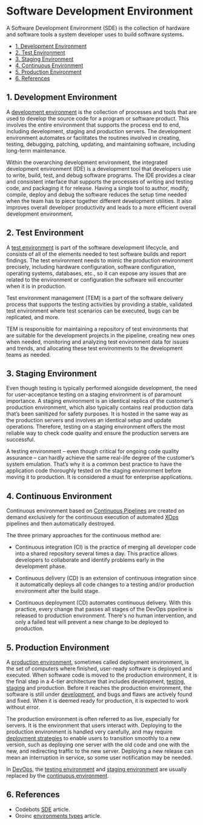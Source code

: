 # Software Development Environment

A Software Development Environment (SDE) is the collection of hardware and software tools a system developer uses to build software systems.

- [1. Development Environment](#1-development-environment)
- [2. Test Environment](#2-test-environment)
- [3. Staging Environment](#3-staging-environment)
- [4. Continuous Environment](#4-continuous-environment)
- [5. Production Environment](#5-production-environment)
- [6. References](#6-references)

## 1. Development Environment

A [development environment](https://www.suse.com/suse-defines/definition/development-environment/) is the collection of processes and tools that are used to develop the source code for a program or software product. This involves the entire environment that supports the process end to end, including development, staging and production servers. The development environment automates or facilitates the routines involved in creating, testing, debugging, patching, updating, and maintaining software, including long-term maintenance.

Within the overarching development environment, the integrated development environment (IDE) is a development tool that developers use to write, build, test, and debug software programs. The IDE provides a clear and consistent interface that supports the processes of writing and testing code, and packaging it for release. Having a single tool to author, modify, compile, deploy and debug the software reduces the setup time needed when the team has to piece together different development utilities. It also improves overall developer productivity and leads to a more efficient overall development environment.

<!-- A development environment is configured to enable developers to write code quickly, verify it by creating basic tests, and be productive. This environment resources are much smaller than what it takes to run an entire application in real-life implementation. It also features developer-specific tools that may at times hinder rigorous QA validation. And most importantly, the development environment is constantly changing – with new functionality being added all the time – which makes it difficult for QA team to run time-consuming tests, e.g., regression or integration tests, without disrupting the development process. -->

## 2. Test Environment

A [test environment](https://www.suse.com/suse-defines/definition/test-environment/) is part of the software development lifecycle, and consists of all of the elements needed to test software builds and report findings. The test environment needs to mimic the production environment precisely, including hardware configuration, software configuration, operating systems, databases, etc., so it can expose any issues that are related to the environment or configuration the software will encounter when it is in production.

Test environment management (TEM) is a part of the software delivery process that supports the testing activities by providing a stable, validated test environment where test scenarios can be executed, bugs can be replicated, and more.

TEM is responsible for maintaining a repository of test environments that are suitable for the development projects in the pipeline, creating new ones when needed, monitoring and analyzing test environment data for issues and trends, and allocating these test environments to the development teams as needed.

<!-- A testing environment is where the QA team can use a variety of testing tools to run all their different tests over the application code taken from the development environment. While developers check their code for simple bugs before passing it for quality assurance, QA engineers execute more complex and time-consuming types of tests to check the compatibility of the new and old code, the correct integration of different modules, the system’s performance, etc. Running such tests on the development environment would lead to a huge waste of the developers’ time. -->

## 3. Staging Environment

Even though testing is typically performed alongside development, the need for user-acceptance testing on a staging environment is of paramount importance. A staging environment is an identical replica of the customer’s production environment, which also typically contains real production data that’s been sanitized for safety purposes. It is hosted in the same way as the production servers and involves an identical setup and update operations. Therefore, testing on a staging environment offers the most reliable way to check code quality and ensure the production servers are successful.

A testing environment – even though critical for ongoing code quality assurance – can hardly achieve the same real-life degree of the customer’s system emulation. That’s why it is a common best practice to have the application code thoroughly tested on the staging environment before moving it to production. It is considered a must for enterprise applications.

## 4. Continuous Environment

Continuous environment based on [Continuous Pipelines](../../internal/about/continuous-pipelines.md) are created on demand exclusively for the continuous execution of automated [XOps](../../internal/about/xops.md) pipelines and then automatically destroyed.

The three primary approaches for the continuous method are:

- Continuous integration (CI) is the practice of merging all developer code into a shared repository several times a day. This practice allows developers to collaborate and identify problems early in the development phase.

- Continuous delivery (CD) is an extension of continuous integration since it automatically deploys all code changes to a testing and/or production environment after the build stage.

- Continuous deployment (CD) automates continuous delivery. With this practice, every change that passes all stages of the DevOps pipeline is released to production environment. There's no human intervention, and only a failed test will prevent a new change to be deployed to production.

## 5. Production Environment

A [production environment](https://www.suse.com/suse-defines/definition/production-environment/), sometimes called deployment environment, is the set of computers where finished, user-ready software is deployed and executed. When software code is moved to the production environment, it is the final step in a 4-tier architecture that includes development, [testing](#2-test-environment), [staging](#3-staging-environment) and production. Before it reaches the production environment, the software is still under [development](#1-development-environment), and bugs and flaws are actively found and fixed. When it is deemed ready for production, it is expected to work without error.

The production environment is often referred to as live, especially for servers. It is the environment that users interact with. Deploying to the production environment is handled very carefully, and may require [deployment strategies](../../internal/about/deployment-strategies.md) to enable users to transition smoothly to a new version, such as deploying one server with the old code and one with the new, and redirecting traffic to the new server. Deploying a new release can mean an interruption in service, so some user notification may be needed.

In [DevOps](../../internal/about/xops.md#1-devops), the [testing environment](#2-test-environment) and [staging environment](#3-staging-environment) are usually replaced by the [continuous environment](#4-continuous-environment).

<!-- A production environment, sometimes called deployment environment, is where the application lives and operates after the launch. It is where you deploy all the final work for your customer or roll out your new version of the application to be accessed by your clients.

Before you can deploy your code from your development environment into the production environment, there are a few more things for you to do. The first one is testing. To ensure the testing is properly set up, there’s a need for a separate [testing environment](#2-test-environment). It is specifically configured to allow the team to effectively execute their tests and check the system components in different use case scenarios.

The second activity you usually need to do before placing your code to production is the user-acceptance testing. This is when you check the entire system in the exact way it is going to be used in production, including live data volumes and types of data as well as user behavior. This type of testing requires a [staging environment](#3-staging-environment), which is identical to your production environment except that it’s not publicly accessible to end-users. -->

## 6. References

- Codebots [SDE](https://codebots.com/app-development/what-are-environments-in-software-development-a-guide-to-the-development-beta-and-production-environments) article.
- Oroinc [environments types](https://doc.oroinc.com/cloud/environments/) article.
